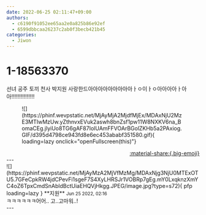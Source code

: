 ```yaml
---
date: 2022-06-25 02:11:47+09:00
authors:
  - c6190f91052ee65aa2e0a825b86e92ef
  - 6599dbbcaa26237c2ab0f3becb421b45
categories:
  - Jiwon
---
```


# 1-18563370

<div class="post-container" markdown="1">
<div class="content-container md-sidebar__scrollwrap" markdown="1">

선녀 공주 토끼 천사 박지원 사랑한드아아아아아아아아아ㅏㅇ이ㅏㅇ아아아아ㅏ아아!!!!!!!!!!!!!!!
<figure markdown="1">
![](https://phinf.wevpstatic.net/MjAyMjA2MjdfMjEx/MDAxNjU2MzE3MTIwMzUw.yZthnvxEVuk2aswh8bnZsf1pw11W8NXKV6na_BomaCEg.jlyiUo8TG6gAF87IolUAmFFVOArBGolZKHb5a2PAxiog.GIF/d395d4798ce943fd8e6ec453ababf351580.gif){ loading=lazy onclick="openFullscreen(this)"}
</figure>


</div>
</div>

<div style="text-align: right;" markdown="1">
<a href="https://weverse.io/fromis9/fanpost/1-18563370" style="text-align: right;">:material-share:{.big-emoji}</a>
</div>
---

<div class="comments-container md-sidebar__scrollwrap" markdown="1">
<div class="comment" markdown="1">
<div class='id-container' markdown="1">
![](https://phinf.wevpstatic.net/MjAyMzA2MjVfMzMg/MDAxNjg3NjU0MTExOTU5.7GFeCpkRW4jdCPevFi1sgeF7S4XyLHRSJr1VOBRp7gEg.mY0LxqknzXmYC4oZ6TpxCmdSnAbldBctUiaEHQVjHkgg.JPEG/image.jpg?type=s72){ pfp loading=lazy }
**<span class="artist">지원</span>** <small>Jun 25 2022, 02:16</small><br>
</div>
<div class='comment-body' markdown="1">
ㅋㅋㅋㅋㅋㅋ어어.. 고..고마워..!
</div>
</div>
</div>
---
